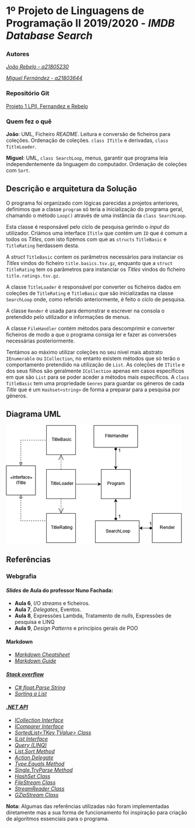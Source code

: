 # 1º Projeto de Linguagens de Programação II 2019/2020 - *IMDB Database Search*

### Autores

*[João Rebelo - a21805230](https://github.com/JBernardoRebelo)*

*[Miguel Fernández - a21803644](https://github.com/MizuRyujin)*

### Repositório Git

[Projeto 1 LPII, Fernandez e Rebelo](https://github.com/JBernardoRebelo/Projeto1_LPII_Fernandez_Rebelo)

### Quem fez o quê

**João**: UML, Ficheiro *README*. Leitura e conversão de ficheiros para coleções. Ordenação de coleções. `class ITitle` e derivadas, `class TitleLoader`.

**Miguel**: UML, `class SearchLoop`, menus, garantir que programa leia
independentemente da linguagem do computador. Ordenação de coleções com
`Sort`.

## Descrição e arquitetura da Solução

O programa foi organizado com lógicas parecidas a projetos anteriores,
definimos que a classe `program` só teria a inicialização do programa geral,
chamando o método `Loop()` através de uma instância da `class SearchLoop`.

Esta classe é responsável pelo ciclo de pesquisa gerindo o _input_ do
utilizador. Criámos uma interface `ITitle` que contém um `ID` que é comum a
todos os _Titles_, com isto fizémos com que as `structs` `TitleBasic` e
`TitleRating` herdassem desta.

A _struct_ `TitleBasic` contem os parâmetros
necessários para instanciar os _Titles_ vindos do ficheiro
`title.basics.tsv.gz`, enquanto que a `struct TitleRating` tem os parâmetros
para instanciar os _Titles_ vindos do ficheiro `title.ratings.tsv.gz`.

A classe `TitleLoader` é responsável por converter os ficheiros dados em
coleções de `TitleRating` e `TitleBasic` que são inicializadas na classe
`SearchLoop` onde, como referido anteriormente, é feito o ciclo de pesquisa.

A classe `Render` é usada para demonstrar e escrever na consola o
pretendido pelo utilizador e informações de menus.

A classe `FileHandler` contém métodos para descomprimir e converter
ficheiros de modo a que o programa consiga ler e fazer as conversões
necessárias posteriormente.

Tentámos ao máximo utilizar coleções no seu nível mais abstrato
`IEnumerable` ou `ICollection`, no entanto existem métodos que só terão o
comportamento pretendido na utilização de `List`. As coleções de `ITitle` e
dos seus filhos são geralmente `ICollection` apenas em casos específicos em
que são `List` para se poder aceder a métodos mais específicos. A
`class TitleBasic` tem uma propriedade `Genres` para guardar os géneros de
cada _Title_ que é um `Hashset<string>` de forma a preparar para a pesquisa
por géneros.

## Diagrama UML

![](UMLDatabase.png)

## Referências

### Webgrafia

#### *Slides* de Aula do professor Nuno Fachada:

- **Aula 6**, I/O _streams_ e ficheiros.
- **Aula 7**,  _Delegates_, Eventos.
- **Aula 8**, Expressões Lambda, Tratamento de _nulls_, Expressões de pesquisa e LINQ
- **Aula 9**, *Design Patterns* e princípios gerais de POO

#### Markdown

- *[Markdown Cheatsheet](https://github.com/adam-p/markdown-here/wiki/Markdown-Cheatsheet)*
- *[Markdown Guide](https://www.markdownguide.org/)*

#### *[Stack overflow](https://stackoverflow.com/)*

- *[C# float.Parse String](https://stackoverflow.com/questions/27722032/c-sharp-float-parse-string)*
- *[Sorting a List](https://stackoverflow.com/questions/3738639/sorting-a-listint)*

#### *[.NET API](https://docs.microsoft.com/en-us/dotnet/api/?view=netcore-2.2)*

- *[ICollection Interface](https://docs.microsoft.com/en-us/dotnet/api/system.collections.generic.icollection-1?view=netframework-4.8)*
- *[IComparer Interface](https://docs.microsoft.com/en-us/dotnet/api/system.collections.icomparer?view=netframework-4.8)*
- *[SortedList<TKey,TValue> Class](https://docs.microsoft.com/en-us/dotnet/api/system.collections.generic.sortedlist-2?view=netframework-4.8)*
- *[IList Interface](https://docs.microsoft.com/en-us/dotnet/api/system.collections.generic.ilist-1?view=netframework-4.8)*
- *[Query (LINQ)](https://docs.microsoft.com/en-us/dotnet/csharp/programming-guide/concepts/linq/)*
- *[List.Sort Method](https://docs.microsoft.com/en-us/dotnet/api/system.collections.generic.list-1.sort?view=netframework-4.8)*
- *[Action Delegate](https://docs.microsoft.com/en-us/dotnet/api/system.action-1?view=netframework-4.8)*
- *[Type.Equals Method](https://docs.microsoft.com/en-us/dotnet/api/system.type.equals?view=netframework-4.8)*
- *[Single.TryParse Method](https://docs.microsoft.com/en-us/dotnet/api/system.single.tryparse?view=netframework-4.8)*
- *[HashSet Class](https://docs.microsoft.com/en-us/dotnet/api/system.collections.generic.hashset-1?view=netframework-4.8)*
- *[FileStream Class](https://docs.microsoft.com/en-us/dotnet/api/system.io.filestream?view=netframework-4.8)*
- *[StreamReader Class](https://docs.microsoft.com/en-us/dotnet/api/system.io.streamreader?view=netframework-4.8)*
- *[GZipStream Class](https://docs.microsoft.com/en-us/dotnet/api/system.io.compression.gzipstream?view=netframework-4.8)*

**Nota:** Algumas das referências utilizadas não foram implementadas diretamente
mas a sua forma de funcionamento foi inspiração para criação de algoritmos
essenciais para o programa.
